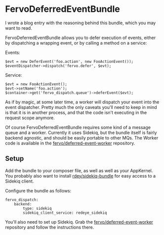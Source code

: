 # FervoDeferredEventBundle

I wrote a blog entry with the reasoning behind this bundle, which you may want to read.

FervoDeferredEventBundle allows you to defer execution of events, either by dispatching a wrapping event, or by calling a method on a service:

Events:

```
$evt = new DeferEvent('foo.action', new FooActionEvent());
$eventDispatcher->dispatch('fervo.defer', $evt);
```
Service:

```
$evt = new FooActionEvent();
$evt->setName('foo.action');
$container->get('fervo_dispatch.queue')->deferEvent($evt);
```

As if by magic, at some later time, a worker will dispatch your event into the event dispatcher. Pretty much the only caveats you'll need to keep in mind is that it is in another process, and that the code isn't executing in the request scope anymore.

Of course FervoDeferredEventBundle requires some kind of a message queue and a worker. Currently it uses Sidekiq, but the bundle itself is fairly backend agnostic, and should be easily portable to other MQs. The Worker code is available in the [fervo/deferred-event-worker](https://github.com/fervo/deferred-event-worker) repository.

## Setup

Add the bundle to your composer file, as well as well as your AppKernel. You probably also want to install [rdey/sidekiq-bundle](#) for easy access to a Sidekiq client.

Configure the bundle as follows:

```
fervo_dispatch:
    backend:
        type: sidekiq
        sidekiq_client_service: redeye_sidekiq
```

You'll also need to set up Sidekiq. Grab the [fervo/deferred-event-worker](https://github.com/fervo/deferred-event-worker) repository and follow the instructions there.
